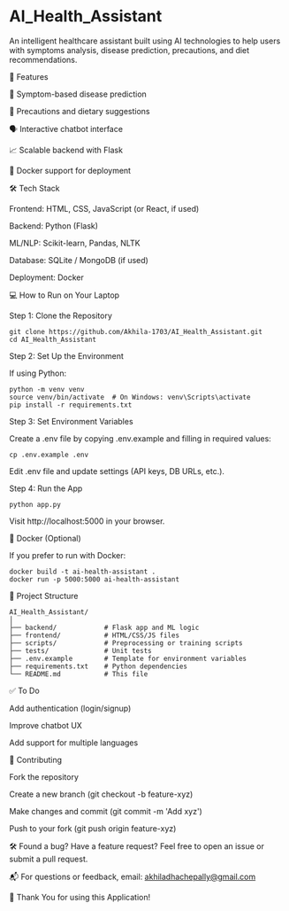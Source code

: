 # AI_Health_Assistant

An intelligent healthcare assistant built using AI technologies to help users with symptoms analysis, disease prediction, precautions, and diet recommendations.

🚀 Features

🤖 Symptom-based disease prediction

💊 Precautions and dietary suggestions

🗣️ Interactive chatbot interface

📈 Scalable backend with Flask

🐳 Docker support for deployment

🛠️ Tech Stack

Frontend: HTML, CSS, JavaScript (or React, if used)

Backend: Python (Flask)

ML/NLP: Scikit-learn, Pandas, NLTK

Database: SQLite / MongoDB (if used)

Deployment: Docker

💻 How to Run on Your Laptop

Step 1: Clone the Repository

```
git clone https://github.com/Akhila-1703/AI_Health_Assistant.git
cd AI_Health_Assistant
```

Step 2: Set Up the Environment

If using Python:

```
python -m venv venv
source venv/bin/activate  # On Windows: venv\Scripts\activate
pip install -r requirements.txt
```

Step 3: Set Environment Variables

Create a .env file by copying .env.example and filling in required values:

```
cp .env.example .env
```
Edit .env file and update settings (API keys, DB URLs, etc.).

Step 4: Run the App

```
python app.py
```

Visit http://localhost:5000 in your browser.

🐳 Docker (Optional)

If you prefer to run with Docker:

```
docker build -t ai-health-assistant .
docker run -p 5000:5000 ai-health-assistant
```

📁 Project Structure

```
AI_Health_Assistant/
│
├── backend/            # Flask app and ML logic
├── frontend/           # HTML/CSS/JS files
├── scripts/            # Preprocessing or training scripts
├── tests/              # Unit tests
├── .env.example        # Template for environment variables
├── requirements.txt    # Python dependencies
└── README.md           # This file
```

✅ To Do

 Add authentication (login/signup)

 Improve chatbot UX

 Add support for multiple languages

🙌 Contributing

Fork the repository

Create a new branch (git checkout -b feature-xyz)

Make changes and commit (git commit -m 'Add xyz')

Push to your fork (git push origin feature-xyz)

🛠️ Found a bug? Have a feature request? Feel free to open an issue or submit a pull request.

📬 For questions or feedback, email: akhiladhachepally@gmail.com 

🙏 Thank You  for using this Application!
